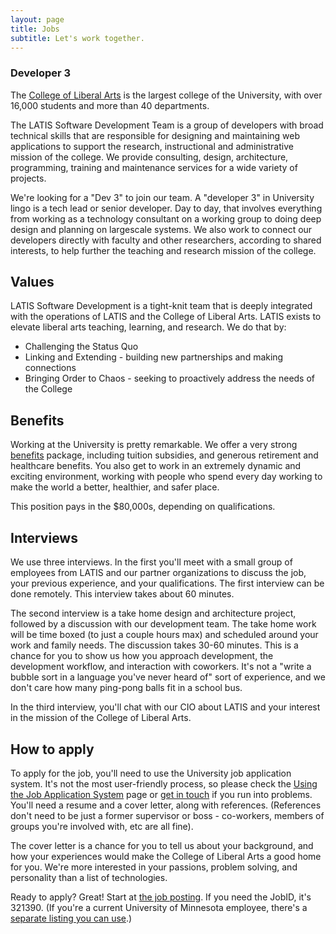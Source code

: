 ```yaml
---
layout: page
title: Jobs
subtitle: Let's work together.
---
```

### Developer 3

The <a href="http://cla.umn.edu">College of Liberal Arts</a> is the largest college of the University, with over 16,000 students and more than 40 departments.

The LATIS Software Development Team is a group of developers with broad technical skills that are responsible for designing and maintaining web applications to support the research, instructional and administrative mission of the college. We provide consulting, design, architecture, programming, training and maintenance services for a wide variety of projects.

We're looking for a "Dev 3" to join our team.  A "developer 3" in University lingo is a tech lead or senior developer.  Day to day, that involves everything from working as a technology consultant on a working group to doing deep design and planning on largescale systems.  We also work to connect our developers directly with faculty and other researchers, according to shared interests, to help further the teaching and research mission of the college. 

## Values

LATIS Software Development is a tight-knit team that is deeply integrated with the operations of LATIS and the College of Liberal Arts.  LATIS exists to elevate liberal arts teaching, learning, and research.  We do that by:

- Challenging the Status Quo
- Linking and Extending - building new partnerships and making connections
- Bringing Order to Chaos - seeking to proactively address the needs of the College

## Benefits

Working at the University is pretty remarkable.  We offer a very strong <a href="https://humanresources.umn.edu/benefits">benefits</a> package, including tuition subsidies, and generous retirement and healthcare benefits.  You also get to work in an extremely dynamic and exciting environment, working with people who spend every day working to make the world a better, healthier, and safer place.

This position pays in the $80,000s, depending on qualifications.

## Interviews

We use three interviews. In the first you'll meet with a small group of employees from LATIS and our partner organizations to discuss the job, your previous experience, and your qualifications. The first interview can be done remotely. This interview takes about 60 minutes.

The second interview is a take home design and architecture project, followed by a discussion with our development team. The take home work will be time boxed (to just a couple hours max) and scheduled around your work and family needs.  The discussion takes 30-60 minutes.  This is a chance for you to show us how you approach development, the development workflow, and interaction with coworkers.  It's not a "write a bubble sort in a language you've never heard of" sort of experience, and we don't care how many ping-pong balls fit in a school bus.

In the third interview, you'll chat with our CIO about LATIS and your interest in the mission of the College of Liberal Arts. 

## How to apply

To apply for the job, you'll need to use the University job application system.  It's not the most user-friendly process, so please check the <a href="http://humanresources.umn.edu/find-job/using-employment-system">Using the Job Application System</a> page or <a href="mailto:mcfa0086@umn.edu">get in touch</a> if you run into problems.  You'll need a resume and a cover letter, along with references.  (References don't need to be just a former supervisor or boss - co-workers, members of groups you're involved with, etc are all fine).

The cover letter is a chance for you to tell us about your background, and how your experiences would make the College of Liberal Arts a good home for you.  We're more interested in your passions, problem solving, and personality than a list of technologies.  


Ready to apply? Great! Start at <a href="https://www.myu.umn.edu/psp/psprd/EMPLOYEE/HRMS/c/HRS_HRAM.HRS_APP_SCHJOB.GBL?Page=HRS_APP_JBPST&Action=U&FOCUS=Applicant&SiteId=1&JobOpeningId=321390&PostingSeq=1">the job posting</a>. If you need the JobID, it's 321390.  (If you're a current University of Minnesota employee, there's a <a href="https://hr.myu.umn.edu/psp/hrprd/EMPLOYEE/HRMS/c/HRS_HRAM_EMP.HRS_APP_SCHJOB.GBL?Page=HRS_APP_JBPST&Action=U&SiteId=1&FOCUS=Employee&JobOpeningId=321390&PostingSeq=1">separate listing you can use</a>.)
